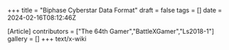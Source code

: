 +++
title = "Biphase Cyberstar Data Format"
draft = false
tags = []
date = 2024-02-16T08:12:46Z

[Article]
contributors = ["The 64th Gamer","BattleXGamer","Ls2018-1"]
gallery = []
+++
text/x-wiki